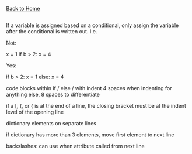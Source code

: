 [Back to Home](../README.md)

##

If a variable is assigned based on a conditional, only assign the variable after the conditional is written out. I.e.

Not:

x = 1
if b > 2:
    x = 4

Yes:

if b > 2:
    x = 1
else:
    x = 4

code blocks within if / else / with indent 4 spaces
when indenting for anything else, 8 spaces to differentiate

if a [, (, or { is at the end of a line, the closing bracket must be at the indent level of the opening line

dictionary elements on separate lines

if dictionary has more than 3 elements, move first element to next line

backslashes: can use when attribute called from next line

